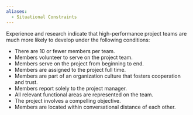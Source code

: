 ```yaml
---
aliases:
  - Situational Constraints
---
```

Experience and research indicate that high-performance project teams are much more likely to develop under the following conditions:
- There are 10 or fewer members per team.
- Members volunteer to serve on the project team.
- Members serve on the project from beginning to end.
- Members are assigned to the project full time.
- Members are part of an organization culture that fosters cooperation and trust.
- Members report solely to the project manager.
- All relevant functional areas are represented on the team.
- The project involves a compelling objective.
- Members are located within conversational distance of each other.